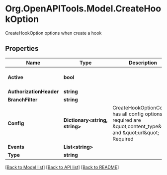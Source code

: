 # Org.OpenAPITools.Model.CreateHookOption
CreateHookOption options when create a hook

## Properties

Name | Type | Description | Notes
------------ | ------------- | ------------- | -------------
**Active** | **bool** |  | [optional] [default to false]
**AuthorizationHeader** | **string** |  | [optional] 
**BranchFilter** | **string** |  | [optional] 
**Config** | **Dictionary&lt;string, string&gt;** | CreateHookOptionConfig has all config options in it required are \&quot;content_type\&quot; and \&quot;url\&quot; Required | 
**Events** | **List&lt;string&gt;** |  | [optional] 
**Type** | **string** |  | 

[[Back to Model list]](../README.md#documentation-for-models) [[Back to API list]](../README.md#documentation-for-api-endpoints) [[Back to README]](../README.md)

